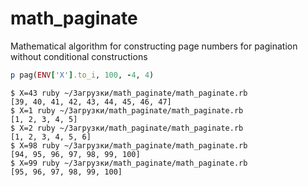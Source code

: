 # math_paginate
Mathematical algorithm for constructing page numbers for pagination without conditional constructions

```ruby
p pag(ENV['X'].to_i, 100, -4, 4)
```

```
$ X=43 ruby ~/Загрузки/math_paginate/math_paginate.rb 
[39, 40, 41, 42, 43, 44, 45, 46, 47]
$ X=1 ruby ~/Загрузки/math_paginate/math_paginate.rb 
[1, 2, 3, 4, 5]
$ X=2 ruby ~/Загрузки/math_paginate/math_paginate.rb 
[1, 2, 3, 4, 5, 6]
$ X=98 ruby ~/Загрузки/math_paginate/math_paginate.rb 
[94, 95, 96, 97, 98, 99, 100]
$ X=99 ruby ~/Загрузки/math_paginate/math_paginate.rb 
[95, 96, 97, 98, 99, 100]

```
